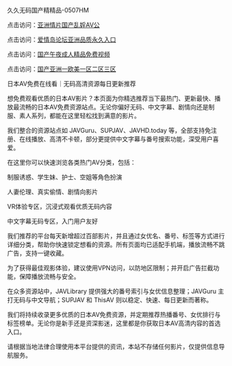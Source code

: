 久久无码国产精精品-0507HM

点击访问：<a href="https://rtj-3zo.pages.dev/">亚洲情片国产乱婬AV公</a>

点击访问：<a href="https://bered.pages.dev/">爱情岛论坛亚洲品质永久入口</a>

点击访问：<a href="https://fdhf-454.pages.dev/">国产午夜成人精品免费视频</a>

点击访问：<a href="https://gfd-5xg.pages.dev/">国产亚洲一欧美一区二区三区</a>

日本AV免费在线看｜无码高清资源每日更新推荐

想免费观看优质的日本AV影片？本页面为你精选推荐当下最热门、更新最快、播放最流畅的日本AV免费资源站点。无论你偏好无码、中文字幕、剧情向还是制服、素人系列，都能在这里轻松找到满意的影片。

我们整合的资源站点如 JAVGuru、SUPJAV、JAVHD.today 等，全部支持免注册、在线播放、高清不卡顿，部分更提供中文字幕与番号搜索功能，深受用户喜爱。

在这里你可以快速浏览各类热门AV分类，包括：

制服诱惑、学生妹、护士、空姐等角色扮演

人妻伦理、真实偷情、剧情向影片

VR体验专区，沉浸式观看优质无码内容

中文字幕无码专区，入门用户友好

我们推荐的平台每天新增超过百部影片，并且通过女优名、番号、标签等方式进行详细分类，帮助你快速锁定想看的资源。所有页面均已适配手机端，播放流畅不跳广告，支持一键收藏。

为了获得最佳观影体验，建议使用VPN访问，以防地区限制；并开启广告拦截功能，保障播放流畅与安全。

在众多资源站中，JAVLibrary 提供强大的番号索引与女优信息整理；JAVGuru 主打无码与中文导航；SUPJAV 和 ThisAV 则以稳定、快速、每日更新而著称。

我们将持续收录更多优质的日本AV免费资源，并定期推荐热播番号、女优排行与标签榜单。无论你是新手还是资深影迷，这里都是你获取日本AV高清内容的首选入口。

请根据当地法律合理使用本平台提供的资讯，本站不存储任何影片，仅提供信息导航服务。


<span style="display:none;">[Canonical link](）</span>
